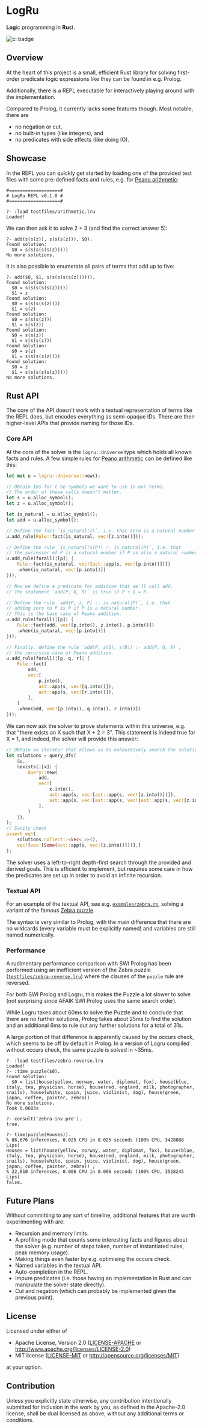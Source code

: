 # LogRu

**Log**ic programming in **Ru**st.

![ci badge](https://github.com/fatho/logru/actions/workflows/ci.yml/badge.svg)

## Overview

At the heart of this project is a small, efficient Rust library for solving first-order predicate
logic expressions like they can be found in e.g. Prolog.

Additionally, there is a REPL executable for interactively playing around with the implementation.

Compared to Prolog, it currently lacks some features though. Most notable, there are
- no negation or cut,
- no built-in types (like integers), and
- no predicates with side effects (like doing IO).

## Showcase

In the REPL you can quickly get started by loading one of the provided test files with some
pre-defined facts and rules, e.g. for [Peano arithmetic](testfiles/arithmetic.lru):

```
#===================#
# LogRu REPL v0.1.0 #
#===================#

?- :load testfiles/arithmetic.lru
Loaded!
```

We can then ask it to solve 2 + 3 (and find the correct answer 5):

```
?- add(s(s(z)), s(s(s(z))), $0).
Found solution:
  $0 = s(s(s(s(s(z)))))
No more solutions.
```

It is also possible to enumerate all pairs of terms that add up to five:

```
?- add($0, $1, s(s(s(s(s(z)))))).
Found solution:
  $0 = s(s(s(s(s(z)))))
  $1 = z
Found solution:
  $0 = s(s(s(s(z))))
  $1 = s(z)
Found solution:
  $0 = s(s(s(z)))
  $1 = s(s(z))
Found solution:
  $0 = s(s(z))
  $1 = s(s(s(z)))
Found solution:
  $0 = s(z)
  $1 = s(s(s(s(z))))
Found solution:
  $0 = z
  $1 = s(s(s(s(s(z)))))
No more solutions.
```

## Rust API

The core of the API doesn't work with a textual representation of terms like the REPL does, but
encodes everything as semi-opaque IDs. There are then higher-level APIs that provide naming for
those IDs.

### Core API

At the core of the solver is the `logru::Universe` type which holds all known facts and rules.
A few simple rules for [Peano arithmetic](https://en.wikipedia.org/wiki/Peano_axioms#Addition) can
be defined like this:

```rust
let mut u = logru::Universe::new();

// Obtain IDs for t he symbols we want to use in our terms.
// The order of these calls doesn't matter.
let s = u.alloc_symbol();
let z = u.alloc_symbol();

let is_natural = u.alloc_symbol();
let add = u.alloc_symbol();

// Define the fact `is_natural(z)`, i.e. that zero is a natural number
u.add_rule(Rule::fact(is_natural, vec![z.into()]));

// Define the rule `is_natural(s(P)) :- is_natural(P)`, i.e. that
// the successor of P is a natural number if P is also a natural number.
u.add_rule(forall(|[p]| {
    Rule::fact(is_natural, vec![ast::app(s, vec![p.into()])])
    .when(is_natural, vec![p.into()])
}));

// Now we define a predicate for addition that we'll call add.
// The statement `add(P, Q, R)` is true if P + Q = R.

// Define the rule `add(P, z, P) :- is_natural(P)`, i.e. that
// adding zero to P is P if P is a natural number.
// This is the base case of Peano addition.
u.add_rule(forall(|[p]| {
    Rule::fact(add, vec![p.into(), z.into(), p.into()])
    .when(is_natural, vec![p.into()])
}));

// Finally, define the rule `add(P, s(Q), s(R)) :- add(P, Q, R)`,
// the recursive case of Peano addition.
u.add_rule(forall(|[p, q, r]| {
    Rule::fact(
        add,
        vec![
            p.into(),
            ast::app(s, vec![q.into()]),
            ast::app(s, vec![r.into()]),
        ],
    )
    .when(add, vec![p.into(), q.into(), r.into()])
}));
```

We can now ask the solver to prove statements within this universe, e.g. that "there exists an X
such that X + 2 = 3". This statement is indeed true for X = 1, and indeed, the solver will provide
this answer:

```rust
// Obtain an iterator that allows us to exhaustively search the solution space:
let solutions = query_dfs(
    &u,
    &exists(|[x]| {
        Query::new(
            add,
            vec![
                x.into(),
                ast::app(s, vec![ast::app(s, vec![z.into()])]),
                ast::app(s, vec![ast::app(s, vec![ast::app(s, vec![z.into()])])]),
            ],
        )
    }),
);
// Sanity check
assert_eq!(
    solutions.collect::<Vec<_>>(),
    vec![vec![Some(ast::app(s, vec![z.into()]))],]
);
```

The solver uses a left-to-right depth-first search through the provided and derived goals. This is
efficient to implement, but requires some care in how the predicates are set up in order to avoid an
infinite recursion.

### Textual API

For an example of the textual API, see e.g. [`examples/zebra.rs`](examples/zebra.rs), solving a
variant of the famous [Zebra puzzle](https://en.wikipedia.org/wiki/Zebra_Puzzle).

The syntax is very similar to Prolog, with the main difference that there are no wildcards (every
variable must be explicitly named) and variables are still named numerically.

### Performance

A rudimentary performance comparison with SWI Prolog has been performed using an inefficient version
of the Zebra puzzle ([`testfiles/zebra-reverse.lru`](testfiles/zebra-reverse.lru)) where the clauses
of the `puzzle` rule are reversed.

For both SWI Prolog and Logru, this makes the Puzzle a lot slower to solve (not surprising since
AFAIK SWI Prolog uses the same search order).

While Logru takes about 60ms to solve the Puzzle and to conclude that there are no further
solutions, Prolog takes about 25ms to find the solution and an additional 6ms to rule out any
further solutions for a total of 31s.

A large portion of that difference is apparently caused by the occurs check, which seems to be off
by default in Prolog. In a version of Logru compiled without occurs check, the same puzzle is solved
in ~35ms.

```
?- :load testfiles/zebra-reverse.lru
Loaded!
?- :time puzzle($0).
Found solution:
  $0 = list(house(yellow, norway, water, diplomat, fox), house(blue, italy, tea, physician, horse), house(red, england, milk, photographer, snails), house(white, spain, juice, violinist, dog), house(green, japan, coffee, painter, zebra))
No more solutions.
Took 0.0603s
```

```
?- consult('zebra-inv.pro').
true.

?- time(puzzle(Houses)).
% 86,676 inferences, 0.025 CPU in 0.025 seconds (100% CPU, 3428088 Lips)
Houses = list(house(yellow, norway, water, diplomat, fox), house(blue, italy, tea, physician, horse), house(red, england, milk, photographer, snails), house(white, spain, juice, violinist, dog), house(green, japan, coffee, painter, zebra)) ;
% 22,610 inferences, 0.006 CPU in 0.006 seconds (100% CPU, 3518245 Lips)
false.
```


## Future Plans

Without committing to any sort of timeline, additional features that are worth experimenting with
are:
- Recursion and memory limits.
- A profiling mode that counts some interesting facts and figures about the solver (e.g. number of
  steps taken, number of instantiated rules, peak memory usage).
- Making things even faster by e.g. optimising the occurs check.
- Named variables in the textual API.
- Auto-completion in the REPL.
- Impure predicates (i.e. those having an implementation in Rust and can manipulate the solver state
  directly).
- Cut and negation (which can probably be implemented given the previous point).


## License

Licensed under either of

 * Apache License, Version 2.0
   ([LICENSE-APACHE](LICENSE-APACHE) or http://www.apache.org/licenses/LICENSE-2.0)
 * MIT license
   ([LICENSE-MIT](LICENSE-MIT) or http://opensource.org/licenses/MIT)

at your option.

## Contribution

Unless you explicitly state otherwise, any contribution intentionally submitted
for inclusion in the work by you, as defined in the Apache-2.0 license, shall be
dual licensed as above, without any additional terms or conditions.